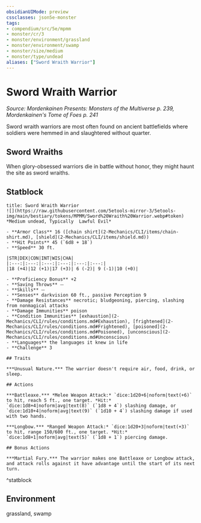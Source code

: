 ```yaml
---
obsidianUIMode: preview
cssclasses: json5e-monster
tags:
- compendium/src/5e/mpmm
- monster/cr/3
- monster/environment/grassland
- monster/environment/swamp
- monster/size/medium
- monster/type/undead
aliases: ["Sword Wraith Warrior"]
---
```

# Sword Wraith Warrior
*Source: Mordenkainen Presents: Monsters of the Multiverse p. 239, Mordenkainen's Tome of Foes p. 241*  

Sword wraith warriors are most often found on ancient battlefields where soldiers were hemmed in and slaughtered without quarter.

## Sword Wraiths

When glory-obsessed warriors die in battle without honor, they might haunt the site as sword wraiths.

## Statblock

```ad-statblock
title: Sword Wraith Warrior
![](https://raw.githubusercontent.com/5etools-mirror-3/5etools-img/main/bestiary/tokens/MPMM/Sword%20Wraith%20Warrior.webp#token)
*Medium undead, Typically  Lawful Evil*

- **Armor Class** 16 ([chain shirt](2-Mechanics/CLI/items/chain-shirt.md), [shield](2-Mechanics/CLI/items/shield.md))
- **Hit Points** 45 (`6d8 + 18`)
- **Speed** 30 ft.

|STR|DEX|CON|INT|WIS|CHA|
|:---:|:---:|:---:|:---:|:---:|:---:|
|18 (+4)|12 (+1)|17 (+3)| 6 (-2)| 9 (-1)|10 (+0)|

- **Proficiency Bonus** +2
- **Saving Throws** ⏤
- **Skills** ⏤
- **Senses** darkvision 60 ft., passive Perception 9
- **Damage Resistances** necrotic; bludgeoning, piercing, slashing from nonmagical attacks
- **Damage Immunities** poison
- **Condition Immunities** [exhaustion](2-Mechanics/CLI/rules/conditions.md#Exhaustion), [frightened](2-Mechanics/CLI/rules/conditions.md#Frightened), [poisoned](2-Mechanics/CLI/rules/conditions.md#Poisoned), [unconscious](2-Mechanics/CLI/rules/conditions.md#Unconscious)
- **Languages** the languages it knew in life
- **Challenge** 3

## Traits

***Unusual Nature.*** The warrior doesn't require air, food, drink, or sleep.

## Actions

***Battleaxe.*** *Melee Weapon Attack:* `dice:1d20+6|noform|text(+6)` to hit, reach 5 ft., one target. *Hit:* `dice:1d8+4|noform|avg|text(8)` (`1d8 + 4`) slashing damage, or `dice:1d10+4|noform|avg|text(9)` (`1d10 + 4`) slashing damage if used with two hands.

***Longbow.*** *Ranged Weapon Attack:* `dice:1d20+3|noform|text(+3)` to hit, range 150/600 ft., one target. *Hit:* `dice:1d8+1|noform|avg|text(5)` (`1d8 + 1`) piercing damage.

## Bonus Actions

***Martial Fury.*** The warrior makes one Battleaxe or Longbow attack, and attack rolls against it have advantage until the start of its next turn.
```
^statblock

## Environment

grassland, swamp